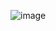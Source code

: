 ![image](https://user-images.githubusercontent.com/88275668/194685791-3929efc7-5a8c-4242-9608-fab52d0a219d.png)
